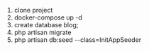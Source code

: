 1. clone project 
2. docker-compose up -d
3. create database blog;
4. php artisan migrate
5. php artisan db:seed --class=InitAppSeeder
